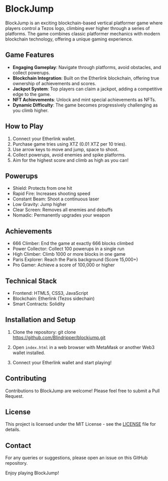 # BlockJump

BlockJump is an exciting blockchain-based vertical platformer game where players control a Tezos logo, climbing ever higher through a series of platforms. The game combines classic platformer mechanics with modern blockchain technology, offering a unique gaming experience.

## Game Features

- **Engaging Gameplay**: Navigate through platforms, avoid obstacles, and collect powerups.
- **Blockchain Integration**: Built on the Etherlink blockchain, offering true ownership of achievements and scores.
- **Jackpot System**: Top players can claim a jackpot, adding a competitive edge to the game.
- **NFT Achievements**: Unlock and mint special achievements as NFTs.
- **Dynamic Difficulty**: The game becomes progressively challenging as you climb higher.

## How to Play

1. Connect your Etherlink wallet.
2. Purchase game tries using XTZ (0.01 XTZ per 10 tries).
3. Use arrow keys to move and jump, space to shoot.
4. Collect powerups, avoid enemies and spike platforms.
5. Aim for the highest score and climb as high as you can!

## Powerups

- Shield: Protects from one hit
- Rapid Fire: Increases shooting speed
- Constant Beam: Shoot a continuous laser
- Low Gravity: Jump higher
- Clear Screen: Removes all enemies and debuffs
- Nomadic: Permanently upgrades your weapon

## Achievements

- 666 Climber: End the game at exactly 666 blocks climbed
- Power Collector: Collect 100 powerups in a single run
- High Climber: Climb 1000 or more blocks in one game
- Paris Explorer: Reach the Paris background (Score 15,000+)
- Pro Gamer: Achieve a score of 100,000 or higher

## Technical Stack

- Frontend: HTML5, CSS3, JavaScript
- Blockchain: Etherlink (Tezos sidechain)
- Smart Contracts: Solidity

## Installation and Setup

1. Clone the repository:
git clone https://github.com/Blindripper/blockjump.git

2. Open `index.html` in a web browser with MetaMask or another Web3 wallet installed.

3. Connect your Etherlink wallet and start playing!

## Contributing

Contributions to BlockJump are welcome! Please feel free to submit a Pull Request.

## License

This project is licensed under the MIT License - see the [LICENSE](LICENSE) file for details.

## Contact

For any queries or suggestions, please open an issue on this GitHub repository.

Enjoy playing BlockJump!


